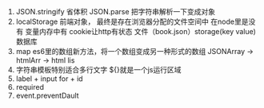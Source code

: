 1. JSON.stringify 省体积
   JSON.parse 把字符串解析一下变成对象
2. localStorage 前端对象， 最终是存在浏览器分配的文件空间中
    在node里是没有
    变量内存中有 cookie让http有状态 文件（book.json）storage(key value) 数据库
3. map es6里的数组新方法，将一个数组变成另一种形式的数组
    JSONArray -> htmlArr -> html lis
4. 字符串模板特别适合多行文字 ${}就是一个js运行区域
5. label + input for + id
6. required
7. event.preventDault